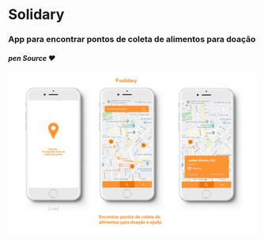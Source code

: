 # Solidary 
### App para encontrar pontos de coleta de alimentos para doação 
##### pen Source :heart:


![Solidary](https://github.com/cleytonchagasbr/imgs/blob/master/solidary.svg)
